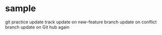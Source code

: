 # sample
git practice
update
track
update on new-feature branch
update on conflict branch
update on Git hub again
